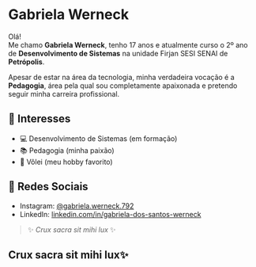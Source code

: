 # Gabriela Werneck

Olá!  
Me chamo **Gabriela Werneck**, tenho 17 anos e atualmente curso o 2º ano de **Desenvolvimento de Sistemas** na unidade Firjan SESI SENAI de **Petrópolis**.  

Apesar de estar na área da tecnologia, minha verdadeira vocação é a **Pedagogia**, área pela qual sou completamente apaixonada e pretendo seguir minha carreira profissional.

## 🎯 Interesses

- 💻 Desenvolvimento de Sistemas (em formação)
- 📚 Pedagogia (minha paixão)
- 🏐 Vôlei (meu hobby favorito)

## 📱 Redes Sociais

- Instagram: [@gabriela.werneck.792](https://www.instagram.com/gabriela.werneck.792)
- LinkedIn: [linkedin.com/in/gabriela-dos-santos-werneck](https://www.linkedin.com/in/gabriela-dos-santos-werneck-881374309/)
> ✨ *Crux sacra sit mihi lux* ✨


## Crux sacra sit mihi lux✨ 
<!--
**gabiwerneck123/gabiwerneck123** is a ✨ _special_ ✨ repository because its `README.md` (this file) appears on your GitHub profile.

Here are some ideas to get you started:

- 🔭 I’m currently working on ...
- 🌱 I’m currently learning ...
- 👯 I’m looking to collaborate on ...
- 🤔 I’m looking for help with ...
- 💬 Ask me about ...
- 📫 How to reach me: ...
- 😄 Pronouns: ...
- ⚡ Fun fact: ...
-->
